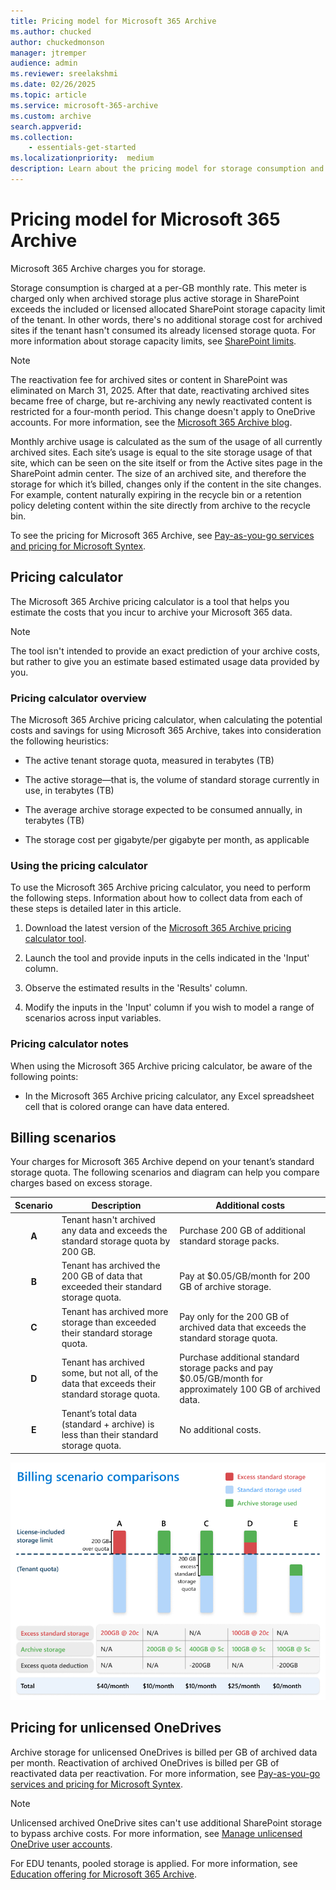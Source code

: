 ```yaml
---
title: Pricing model for Microsoft 365 Archive
ms.author: chucked
author: chuckedmonson
manager: jtremper
audience: admin
ms.reviewer: sreelakshmi
ms.date: 02/26/2025
ms.topic: article
ms.service: microsoft-365-archive
ms.custom: archive
search.appverid:
ms.collection:
    - essentials-get-started
ms.localizationpriority:  medium
description: Learn about the pricing model for storage consumption and site reactivation in Microsoft 365 Archive.
---
```


# Pricing model for Microsoft 365 Archive

Microsoft 365 Archive charges you for storage.

Storage consumption is charged at a per-GB monthly rate. This meter is charged only when archived storage plus active storage in SharePoint exceeds the included or licensed allocated SharePoint storage capacity limit of the tenant. In other words, there's no additional storage cost for archived sites if the tenant hasn't consumed its already licensed storage quota. For more information about storage capacity limits, see [SharePoint limits](/office365/servicedescriptions/sharepoint-online-service-description/sharepoint-online-limits).

> [!NOTE]
> The reactivation fee for archived sites or content in SharePoint was eliminated on March 31, 2025. After that date, reactivating archived sites became free of charge, but re-archiving any newly reactivated content is restricted for a four-month period. This change doesn't apply to OneDrive accounts. For more information, see the [Microsoft 365 Archive blog](https://techcommunity.microsoft.com/blog/microsoft_365_archive_blog/microsoft-365-archive-eliminates-reactivation-fees-by-march-31-2025/4383215).

Monthly archive usage is calculated as the sum of the usage of all currently archived sites. Each site’s usage is equal to the site storage usage of that site, which can be seen on the site itself or from the Active sites page in the SharePoint admin center. The size of an archived site, and therefore the storage for which it’s billed, changes only if the content in the site changes. For example, content naturally expiring in the recycle bin or a retention policy deleting content within the site directly from archive to the recycle bin.

To see the pricing for Microsoft 365 Archive, see [Pay-as-you-go services and pricing for Microsoft Syntex](/microsoft-365/syntex/syntex-pay-as-you-go-services#storage-services).

## Pricing calculator

The Microsoft 365 Archive pricing calculator is a tool that helps you estimate the costs that you incur to archive your Microsoft 365 data.

> [!NOTE]
> The tool isn't intended to provide an exact prediction of your archive costs, but rather to give you an estimate based estimated usage data provided by you.

### Pricing calculator overview

The Microsoft 365 Archive pricing calculator, when calculating the potential costs and savings for using Microsoft 365 Archive, takes into consideration the following heuristics:

- The active tenant storage quota, measured in terabytes (TB)

- The active storage—that is, the volume of standard storage currently in use, in terabytes (TB)

- The average archive storage expected to be consumed annually, in terabytes (TB)

- The storage cost per gigabyte/per gigabyte per month, as applicable

### Using the pricing calculator

To use the Microsoft 365 Archive pricing calculator, you need to perform the following steps. Information about how to collect data from each of these steps is detailed later in this article.

<!---
Update needed:
 The pricing calculator still includes reactivation fees.
--->

1. Download the latest version of the [Microsoft 365 Archive pricing calculator tool](https://aka.ms/Microsoft365ArchiveCostCalculator).

2. Launch the tool and provide inputs in the cells indicated in the 'Input' column.

3. Observe the estimated results in the 'Results' column.

4. Modify the inputs in the 'Input' column if you wish to model a range of scenarios across input variables.

### Pricing calculator notes

When using the Microsoft 365 Archive pricing calculator, be aware of the following points:

- In the Microsoft 365 Archive pricing calculator, any Excel spreadsheet cell that is colored orange can have data entered.

## Billing scenarios

Your charges for Microsoft 365 Archive depend on your tenant’s standard storage quota. The following scenarios and diagram can help you compare charges based on excess storage.

|Scenario  |Description  |Additional costs  |
|:---------:|---------|---------|
|**A**     |Tenant hasn't archived any data and exceeds the standard storage quota by 200 GB.         |Purchase 200 GB of additional standard storage packs.         |
|**B**     |Tenant has archived the 200 GB of data that exceeded their standard storage quota.         |Pay at $0.05/GB/month for 200 GB of archive storage.         |
|**C**     |Tenant has archived more storage than exceeded their standard storage quota.         |Pay only for the 200 GB of archived data that exceeds the standard storage quota.         |
|**D**     |Tenant has archived some, but not all, of the data that exceeds their standard storage quota.         |Purchase additional standard storage packs and pay $0.05/GB/month for approximately 100 GB of archived data.         |
|**E**     |Tenant’s total data (standard + archive) is less than their standard storage quota.         |No additional costs.         |

![Diagram showing comparisons for five archive billing scenarios.](../media/m365-archive/archive-billing-scenarios-diagram2.png)

## Pricing for unlicensed OneDrives

 Archive storage for unlicensed OneDrives is billed per GB of archived data per month. Reactivation of archived OneDrives is billed per GB of reactivated data per reactivation. For more information, see [Pay-as-you-go services and pricing for Microsoft Syntex](/microsoft-365/syntex/syntex-pay-as-you-go-services#storage-services).

 > [!NOTE]
> Unlicensed archived OneDrive sites can't use additional SharePoint storage to bypass archive costs. For more information, see [Manage unlicensed OneDrive user accounts](/SharePoint/unlicensed-onedrive-accounts#frequently-asked-questions).

 For EDU tenants, pooled storage is applied. For more information, see [Education offering for Microsoft 365 Archive](./archive-education-offering.md).
